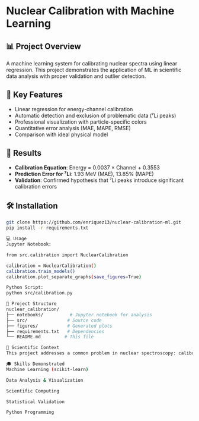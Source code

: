# Nuclear Calibration with Machine Learning

## 📊 Project Overview
A machine learning system for calibrating nuclear spectra using linear regression. This project demonstrates the application of ML in scientific data analysis with proper validation and outlier detection.

## 🎯 Key Features
- Linear regression for energy-channel calibration
- Automatic detection and exclusion of problematic data (⁷Li peaks)
- Professional visualization with particle-specific colors
- Quantitative error analysis (MAE, MAPE, RMSE)
- Comparison with ideal physical model

## 🚀 Results
- **Calibration Equation**: Energy = 0.0037 × Channel + 0.3553
- **Prediction Error for ⁷Li**: 1.93 MeV (MAE), 13.85% (MAPE)
- **Validation**: Confirmed hypothesis that ⁷Li peaks introduce significant calibration errors

## 🛠️ Installation
```bash
git clone https://github.com/enriquez13/nuclear-calibration-ml.git
pip install -r requirements.txt

💻 Usage
Jupyter Notebook:

from src.calibration import NuclearCalibration

calibration = NuclearCalibration()
calibration.train_models()
calibration.plot_separate_graphs(save_figures=True)

Python Script:
python src/calibration.py

📁 Project Structure
nuclear_calibration/
├── notebooks/          # Jupyter notebook for analysis
├── src/               # Source code
├── figures/           # Generated plots
├── requirements.txt   # Dependencies
└── README.md         # This file

🔬 Scientific Context
This project addresses a common problem in nuclear spectroscopy: calibrating detector channels to energy values. The ML approach provides a quantitative method for identifying and handling problematic measurements.

🎓 Skills Demonstrated
Machine Learning (scikit-learn)

Data Analysis & Visualization

Scientific Computing

Statistical Validation

Python Programming




